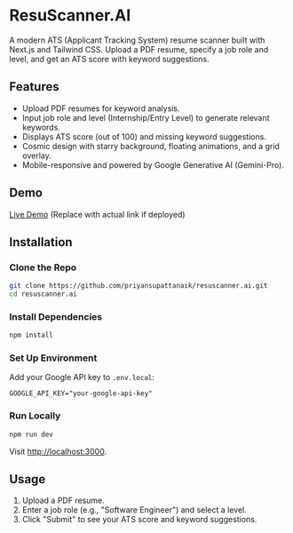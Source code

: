 # ResuScanner.AI

A modern ATS (Applicant Tracking System) resume scanner built with Next.js and Tailwind CSS. Upload a PDF resume, specify a job role and level, and get an ATS score with keyword suggestions.

## Features

- Upload PDF resumes for keyword analysis.
- Input job role and level (Internship/Entry Level) to generate relevant keywords.
- Displays ATS score (out of 100) and missing keyword suggestions.
- Cosmic design with starry background, floating animations, and a grid overlay.
- Mobile-responsive and powered by Google Generative AI (Gemini-Pro).

## Demo

[Live Demo](#) (Replace with actual link if deployed)

## Installation

### Clone the Repo

```bash
git clone https://github.com/priyansupattanaik/resuscanner.ai.git
cd resuscanner.ai
```

### Install Dependencies

```bash
npm install
```

### Set Up Environment

Add your Google API key to `.env.local`:

```text
GOOGLE_API_KEY="your-google-api-key"
```

### Run Locally

```bash
npm run dev
```

Visit [http://localhost:3000](http://localhost:3000).

## Usage

1. Upload a PDF resume.
2. Enter a job role (e.g., "Software Engineer") and select a level.
3. Click "Submit" to see your ATS score and keyword suggestions.

